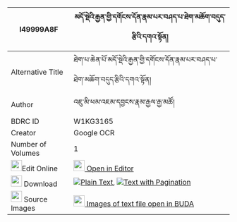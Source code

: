 |I49999A8F|མདོ་སྡེའི་རྒྱན་གྱི་དགོངས་དོན་རྣམ་པར་བཤད་པ་ཐེག་མཆོག་བདུད་རྩིའི་དགའ་སྟོན། 
| --- | --- 
|Alternative Title |ཐེག་པ་ཆེན་པོ་མདོ་སྡེའི་རྒྱན་གྱི་དགོངས་དོན་རྣམ་པར་བཤད་པ་ཐེག་མཆོག་བདུད་རྩིའི་དགའ་སྟོན།
|Author| འཇུ་མི་ཕམ་འཇམ་དབྱངས་རྣམ་རྒྱལ་རྒྱ་མཚོ།
|BDRC ID | W1KG3165
|Creator | Google OCR
|Number of Volumes| 1
|<img width="25" src="https://img.icons8.com/color/25/000000/edit-property.png">Edit Online| [<img width="25" src="https://avatars.githubusercontent.com/u/45091458?s=200&v=4"> Open in Editor](http://editor.openpecha.org/I49999A8F)
|<img width="25" src="https://img.icons8.com/fluent/48/000000/download-2.png"/>  Download | [![](https://img.icons8.com/color/20/000000/txt.png)Plain Text](https://github.com/Openpecha/I49999A8F/releases/download/v1/dode_i_gyen_gyi_gong_don_nampa_plain_I49999A8F.zip), [![](https://img.icons8.com/color/20/000000/txt.png)Text with Pagination](https://github.com/Openpecha/I49999A8F/releases/download/v1/dode_i_gyen_gyi_gong_don_nampa_pages_I49999A8F.zip)
|<img width="25" src="https://img.icons8.com/plasticine/100/000000/pictures-folder.png"/>  Source Images | [<img width="25" src="https://library.bdrc.io/icons/BUDA-small.svg"> Images of text file open in BUDA](https://library.bdrc.io/show/bdr:W1KG3165)